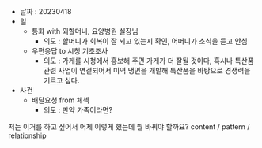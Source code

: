 - 날짜 : 20230418
- 일 
	- 통화 with 외할머니, 요양병원 실장님
		- 의도 : 할머니가 회복이 잘 되고 있는지 확인, 어머니가 소식을 듣고 안심
	- 우편응답 to 시청 기초조사
		- 의도 : 가게를 시청에서 홍보해 주면 가게가 더 잘될 것이다, 혹시나 특산품관련 사업이 연결되어서 미역 냉면을 개발해 특산품을 바탕으로 경쟁력을 기르고 싶다.
- 사건
	- 배달요청 from 체첵
		- 의도 : 만약 가족이라면?





저는 이거를 하고 싶어서 어제 이렇게 했는데 뭘 바꿔야 할까요?
content / pattern / relationship